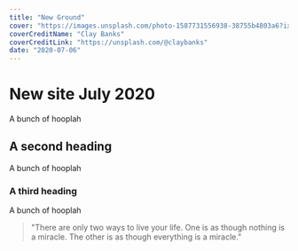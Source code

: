 ```yaml
---
title: "New Ground"
cover: "https://images.unsplash.com/photo-1587731556938-38755b4803a6?ixlib=rb-1.2.1&ixid=eyJhcHBfaWQiOjEyMDd9&auto=format&fit=crop&w=1657&q=80"
coverCreditName: "Clay Banks"
coverCreditLink: "https://unsplash.com/@claybanks"
date: "2020-07-06"
---
```


# New site July 2020

A bunch of hooplah

## A second heading

A bunch of hooplah

### A third heading

A bunch of hooplah

> "There are only two ways to live your life. One is as though nothing is a miracle. The other is as though everything is a miracle."



